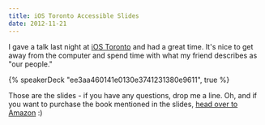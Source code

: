 ```yaml
---
title: iOS Toronto Accessible Slides
date: 2012-11-21
---
```


I gave a talk last night at [iOS Toronto](http://www.meetup.com/iOSToronto/) and had a great time. It's nice to get away from the computer and spend time with what my friend describes as "our people."

{% speakerDeck "ee3aa460141e0130e3741231380e9611", true %}

Those are the slides - if you have any questions, drop me a line. Oh, and if you want to purchase the book mentioned in the slides, [head over to Amazon](http://www.amazon.com/gp/product/1430243686/ref=as_li_ss_tl?ie=UTF8&camp=1789&creative=390957&creativeASIN=1430243686&linkCode=as2&tag=ashfur-20) :)
